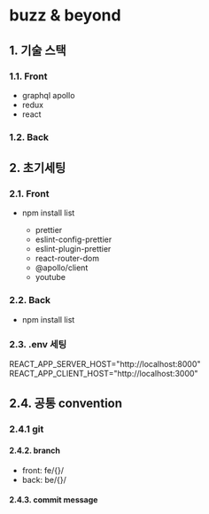 # buzz & beyond

## 1. 기술 스택

### 1.1. Front

- graphql apollo
- redux
- react

### 1.2. Back

## 2. 초기세팅

### 2.1. Front

- npm install list

  - prettier
  - eslint-config-prettier
  - eslint-plugin-prettier
  - react-router-dom
  - @apollo/client
  - youtube

### 2.2. Back

- npm install list

### 2.3. .env 세팅

REACT_APP_SERVER_HOST="http://localhost:8000"
REACT_APP_CLIENT_HOST="http://localhost:3000"

## 2.4. 공통 convention

### 2.4.1 git

#### 2.4.2. branch

- front: fe/{}/
- back: be/{}/

#### 2.4.3. commit message

